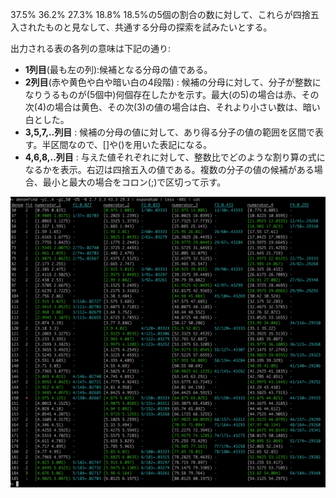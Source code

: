 

37.5% 36.2% 27.3% 18.8% 18.5%の5個の割合の数に対して、これらが四捨五入されたものと見なして、共通する分母の探索を試みたいとする。

出力される表の各列の意味は下記の通り: 
- __1列目__(最も左の列):候補となる分母の値である。　
- __2列目__(赤や黄色や白や暗い白の4段階) : 候補の分母に対して、分子が整数になりうるものが(5個中)何個存在したかを示す。最大(の5)の場合は赤、その次(4)の場合は黄色、その次(3)の値の場合は白、それより小さい数は、暗い白とした。
- __3,5,7,..列目__ : 候補の分母の値に対して、あり得る分子の値の範囲を区間で表す。半区間なので、[]や()を用いた表記になる。
- __4,6,8,..列目__ : 与えた値それぞれに対して、整数比でどのような割り算の式になるかを表示。右辺は四捨五入の値である。複数の分子の値の候補がある場合、最小と最大の場合をコロン(;)で区切って示す。

![プログラムの実行例](docs2/fig01.png)

